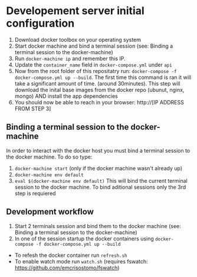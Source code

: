 # Developement server initial configuration

1. Download docker toolbox on your operating system
2. Start docker machine and bind a terminal session (see: Binding a terminal session to the docker-machine)
3. Run `docker-machine ip` and remember this IP.
4. Update the `container_name` field in `docker-compose.yml` under `api`
5. Now from the root folder of this repositatry run: `docker-compose -f docker-compose.yml up --build`.
The first time this command is ran it will take a significant amount of time. (around 30minutes).
This step will download the inital base images from the docker repo (ubunut, nginx, mongo) AND install the app dependencies
6. You should now be able to reach in your browser: http://[IP ADDRESS FROM STEP 3]


## Binding a terminal session to the docker-machine

In order to interact with the docker host you must bind a terminal session to the docker machine. To do so type:
 1. `docker-machine start` (only if the docker machine wasn't already up)
 2. `docker-machine env default`
 3. `eval $(docker-machine env default)`
This will bind the current terminal session to the docker machine. To bind aditional sessions only the 3rd step is requiered


## Development workflow

1. Start 2 terminals session and bind them to the docker machine (see: Binding a terminal session to the docker-machine)
2. In one of the session startup the docker containers using `docker-compose -f docker-compose.yml up --build`

- To refesh the docker container run `refresh.sh`
- To enable watch mode run `watch.sh` (requires fswatch: https://github.com/emcrisostomo/fswatch)